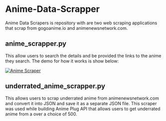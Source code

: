 # Anime-Data-Scrapper
Anime Data Scrapers is repository with are two web scraping applications that scrap from gogoanime.io and animenewsnetwork.com. 

## anime_scrapper.py
This allow users to search the details and be provided the links to the anime they search. The demo for how it works is show below:

[![Anime Scraper](https://res.cloudinary.com/marcomontalbano/image/upload/v1617791426/video_to_markdown/images/google-drive--1Gbn4DCdHzodJc38BZDj719bg0wdVAQIy-c05b58ac6eb4c4700831b2b3070cd403.jpg)](https://drive.google.com/file/d/1Gbn4DCdHzodJc38BZDj719bg0wdVAQIy/view?usp=sharing "Anime Scraper")

## underrated_anime_scrapper.py
This allows users to scrap underrated anime from animenewsnetwork.com and convert it into JSON and save it as a separate JSON file. This scraper was used while building Anime Plug API that allows users to get underrated anime from a over a choice of 500.

